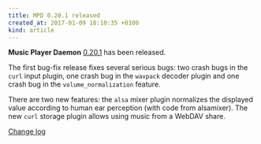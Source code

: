 ```yaml
---
title: MPD 0.20.1 released
created_at: 2017-01-09 18:10:35 +0100
kind: article
---
```


**Music Player Daemon**
[0.20.1](/download/mpd/0.20/mpd-0.20.1.tar.xz)
has been released.

The first bug-fix release fixes several serious bugs: two crash bugs
in the `curl` input plugin, one crash bug in the `wavpack` decoder
plugin and one crash bug in the `volume_normalization` feature.

There are two new features: the `alsa` mixer plugin normalizes the
displayed value according to human ear perception (with code from
alsamixer).  The new `curl` storage plugin allows using music from a
WebDAV share.

[Change log](https://raw.githubusercontent.com/MusicPlayerDaemon/MPD/v0.20.1/NEWS)
